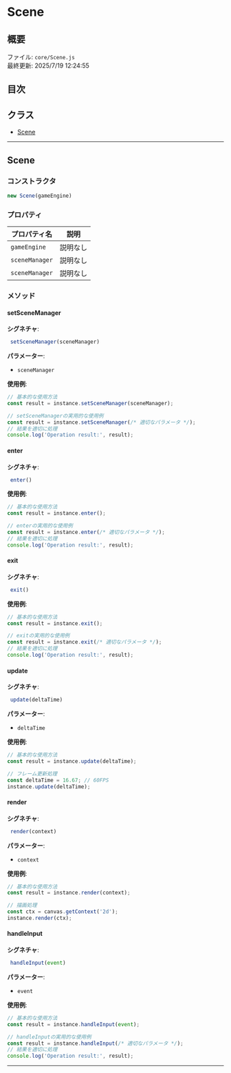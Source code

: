 # Scene

## 概要

ファイル: `core/Scene.js`  
最終更新: 2025/7/19 12:24:55

## 目次

## クラス
- [Scene](#scene)

---

## Scene

### コンストラクタ

```javascript
new Scene(gameEngine)
```

### プロパティ

| プロパティ名 | 説明 |
|-------------|------|
| `gameEngine` | 説明なし |
| `sceneManager` | 説明なし |
| `sceneManager` | 説明なし |

### メソッド

#### setSceneManager

**シグネチャ**:
```javascript
 setSceneManager(sceneManager)
```

**パラメーター**:
- `sceneManager`

**使用例**:
```javascript
// 基本的な使用方法
const result = instance.setSceneManager(sceneManager);

// setSceneManagerの実用的な使用例
const result = instance.setSceneManager(/* 適切なパラメータ */);
// 結果を適切に処理
console.log('Operation result:', result);
```

#### enter

**シグネチャ**:
```javascript
 enter()
```

**使用例**:
```javascript
// 基本的な使用方法
const result = instance.enter();

// enterの実用的な使用例
const result = instance.enter(/* 適切なパラメータ */);
// 結果を適切に処理
console.log('Operation result:', result);
```

#### exit

**シグネチャ**:
```javascript
 exit()
```

**使用例**:
```javascript
// 基本的な使用方法
const result = instance.exit();

// exitの実用的な使用例
const result = instance.exit(/* 適切なパラメータ */);
// 結果を適切に処理
console.log('Operation result:', result);
```

#### update

**シグネチャ**:
```javascript
 update(deltaTime)
```

**パラメーター**:
- `deltaTime`

**使用例**:
```javascript
// 基本的な使用方法
const result = instance.update(deltaTime);

// フレーム更新処理
const deltaTime = 16.67; // 60FPS
instance.update(deltaTime);
```

#### render

**シグネチャ**:
```javascript
 render(context)
```

**パラメーター**:
- `context`

**使用例**:
```javascript
// 基本的な使用方法
const result = instance.render(context);

// 描画処理
const ctx = canvas.getContext('2d');
instance.render(ctx);
```

#### handleInput

**シグネチャ**:
```javascript
 handleInput(event)
```

**パラメーター**:
- `event`

**使用例**:
```javascript
// 基本的な使用方法
const result = instance.handleInput(event);

// handleInputの実用的な使用例
const result = instance.handleInput(/* 適切なパラメータ */);
// 結果を適切に処理
console.log('Operation result:', result);
```


---

